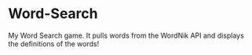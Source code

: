 # Word-Search

My Word Search game. It pulls words from the WordNik API and displays the definitions of the words!
